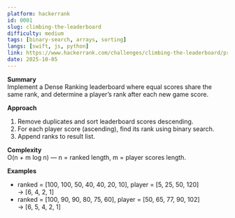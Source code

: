 ```yaml
---
platform: hackerrank
id: 0001
slug: climbing-the-leaderboard
difficulty: medium
tags: [binary-search, arrays, sorting]
langs: [swift, js, python]
link: https://www.hackerrank.com/challenges/climbing-the-leaderboard/problem
date: 2025-10-05
---
```


**Summary**  
Implement a Dense Ranking leaderboard where equal scores share the same rank, and determine a player’s rank after each new game score.

**Approach**  
1. Remove duplicates and sort leaderboard scores descending.  
2. For each player score (ascending), find its rank using binary search.  
3. Append ranks to result list.

**Complexity**  
O(n + m log n) — n = ranked length, m = player scores length.

**Examples**
- ranked = [100, 100, 50, 40, 40, 20, 10], player = [5, 25, 50, 120]  
  → [6, 4, 2, 1]  
- ranked = [100, 90, 90, 80, 75, 60], player = [50, 65, 77, 90, 102]  
  → [6, 5, 4, 2, 1]
